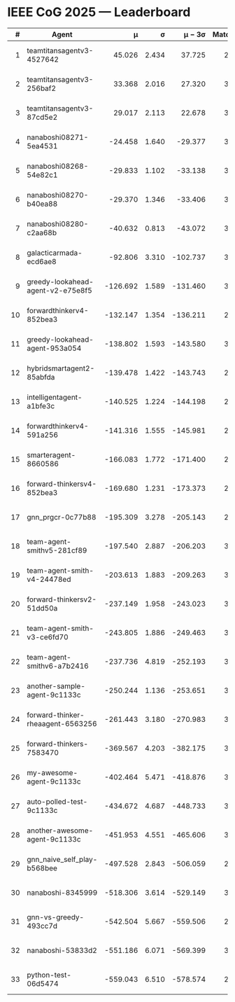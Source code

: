 # IEEE CoG 2025 — Leaderboard

| # | Agent | μ | σ | μ − 3σ | Matches | Updated |
|---:|---|---:|---:|---:|---:|---|
| 1 | teamtitansagentv3-4527642 | 45.026 | 2.434 | 37.725 | 2776 | 2025-09-01 18:45 |
| 2 | teamtitansagentv3-256baf2 | 33.368 | 2.016 | 27.320 | 3274 | 2025-09-01 18:45 |
| 3 | teamtitansagentv3-87cd5e2 | 29.017 | 2.113 | 22.678 | 3178 | 2025-09-01 18:45 |
| 4 | nanaboshi08271-5ea4531 | -24.458 | 1.640 | -29.377 | 3260 | 2025-09-01 18:45 |
| 5 | nanaboshi08268-54e82c1 | -29.833 | 1.102 | -33.138 | 3500 | 2025-09-01 18:45 |
| 6 | nanaboshi08270-b40ea88 | -29.370 | 1.346 | -33.406 | 3540 | 2025-09-01 18:45 |
| 7 | nanaboshi08280-c2aa68b | -40.632 | 0.813 | -43.072 | 3620 | 2025-09-01 18:45 |
| 8 | galacticarmada-ecd6ae8 | -92.806 | 3.310 | -102.737 | 3200 | 2025-09-01 18:45 |
| 9 | greedy-lookahead-agent-v2-e75e8f5 | -126.692 | 1.589 | -131.460 | 3608 | 2025-09-01 18:45 |
| 10 | forwardthinkerv4-852bea3 | -132.147 | 1.354 | -136.211 | 2723 | 2025-09-01 18:45 |
| 11 | greedy-lookahead-agent-953a054 | -138.802 | 1.593 | -143.580 | 3608 | 2025-09-01 18:45 |
| 12 | hybridsmartagent2-85abfda | -139.478 | 1.422 | -143.743 | 2682 | 2025-09-01 18:45 |
| 13 | intelligentagent-a1bfe3c | -140.525 | 1.224 | -144.198 | 2949 | 2025-09-01 18:45 |
| 14 | forwardthinkerv4-591a256 | -141.316 | 1.555 | -145.981 | 2616 | 2025-09-01 18:45 |
| 15 | smarteragent-8660586 | -166.083 | 1.772 | -171.400 | 2683 | 2025-09-01 18:45 |
| 16 | forward-thinkersv4-852bea3 | -169.680 | 1.231 | -173.373 | 2643 | 2025-09-01 18:45 |
| 17 | gnn_prgcr-0c77b88 | -195.309 | 3.278 | -205.143 | 2680 | 2025-09-01 18:45 |
| 18 | team-agent-smithv5-281cf89 | -197.540 | 2.887 | -206.203 | 3260 | 2025-09-01 18:45 |
| 19 | team-agent-smith-v4-24478ed | -203.613 | 1.883 | -209.263 | 3580 | 2025-09-01 18:45 |
| 20 | forward-thinkersv2-51dd50a | -237.149 | 1.958 | -243.023 | 3034 | 2025-09-01 18:45 |
| 21 | team-agent-smith-v3-ce6fd70 | -243.805 | 1.886 | -249.463 | 3200 | 2025-09-01 18:45 |
| 22 | team-agent-smithv6-a7b2416 | -237.736 | 4.819 | -252.193 | 3540 | 2025-09-01 18:45 |
| 23 | another-sample-agent-9c1133c | -250.244 | 1.136 | -253.651 | 3440 | 2025-09-01 18:45 |
| 24 | forward-thinker-rheaagent-6563256 | -261.443 | 3.180 | -270.983 | 3594 | 2025-09-01 18:45 |
| 25 | forward-thinkers-7583470 | -369.567 | 4.203 | -382.175 | 3300 | 2025-09-01 18:45 |
| 26 | my-awesome-agent-9c1133c | -402.464 | 5.471 | -418.876 | 3480 | 2025-09-01 18:45 |
| 27 | auto-polled-test-9c1133c | -434.672 | 4.687 | -448.733 | 3460 | 2025-09-01 18:45 |
| 28 | another-awesome-agent-9c1133c | -451.953 | 4.551 | -465.606 | 3340 | 2025-09-01 18:45 |
| 29 | gnn_naive_self_play-b568bee | -497.528 | 2.843 | -506.059 | 2100 | 2025-09-01 18:45 |
| 30 | nanaboshi-8345999 | -518.306 | 3.614 | -529.149 | 3040 | 2025-09-01 18:45 |
| 31 | gnn-vs-greedy-493cc7d | -542.504 | 5.667 | -559.506 | 2980 | 2025-09-01 18:45 |
| 32 | nanaboshi-53833d2 | -551.186 | 6.071 | -569.399 | 3100 | 2025-09-01 18:45 |
| 33 | python-test-06d5474 | -559.043 | 6.510 | -578.574 | 2600 | 2025-09-01 18:45 |
